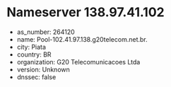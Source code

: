 # Nameserver 138.97.41.102

* as_number: 264120
* name: Pool-102.41.97.138.g20telecom.net.br.
* city: Piata
* country: BR
* organization: G20 Telecomunicacoes Ltda
* version: Unknown
* dnssec: false
